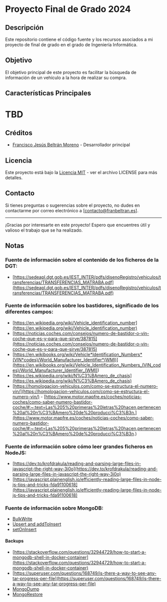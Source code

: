 # Proyecto Final de Grado 2024

## Descripción

Este repositorio contiene el código fuente y los recursos asociados a mi proyecto de final de grado en el grado de Ingeniería Informática.

## Objetivo

El objetivo principal de este proyecto es facilitar la búsqueda de información de un vehículo a la hora de realizar su compra.

## Características Principales

# TBD

## Créditos

- [Francisco Jesús Beltrán Moreno](https://github.com/FranBeltranM) - Desarrollador principal

## Licencia

Este proyecto está bajo la [Licencia MIT](LICENSE) - ver el archivo LICENSE para más detalles.

## Contacto

Si tienes preguntas o sugerencias sobre el proyecto, no dudes en contactarme por correo electrónico a [contacto@franbeltran.es].

---

¡Gracias por interesarte en este proyecto! Espero que encuentres útil y valioso el trabajo que se ha realizado.

## Notas

### Fuente de información sobre el contenido de los ficheros de la DGT:

- [https://sedeapl.dgt.gob.es/IEST_INTER/pdfs/disenoRegistro/vehiculos/transferencias/TRANSFERENCIAS_MATRABA.pdf](https://sedeapl.dgt.gob.es/IEST_INTER/pdfs/disenoRegistro/vehiculos/transferencias/TRANSFERENCIAS_MATRABA.pdf)

### Fuente de información sobre los bastidores, significado de los diferentes campos:

- [https://en.wikipedia.org/wiki/Vehicle_identification_number](https://en.wikipedia.org/wiki/Vehicle_identification_number)
- [https://noticias.coches.com/consejos/numero-de-bastidor-o-vin-coche-que-es-y-para-que-sirve/387815](https://noticias.coches.com/consejos/numero-de-bastidor-o-vin-coche-que-es-y-para-que-sirve/387815)
- [https://en.wikibooks.org/wiki/Vehicle*Identification_Numbers*(VIN*codes)/World_Manufacturer_Identifier*(WMI)](<https://en.wikibooks.org/wiki/Vehicle_Identification_Numbers_(VIN_codes)/World_Manufacturer_Identifier_(WMI)>)
- [https://es.wikipedia.org/wiki/N%C3%BAmero_de_chasis](https://es.wikipedia.org/wiki/N%C3%BAmero_de_chasis)
- [https://homologacion-vehiculos.com/como-se-estructura-el-numero-vin/](https://homologacion-vehiculos.com/como-se-estructura-el-numero-vin/)
  - [https://www.motor.mapfre.es/coches/noticias-coches/como-saber-numero-bastidor-coche/#:~:text=Las%205%20primeras%20letras%20hacen,pertenecen%20al%20n%C3%BAmero%20de%20producci%C3%B3n.](https://www.motor.mapfre.es/coches/noticias-coches/como-saber-numero-bastidor-coche/#:~:text=Las%205%20primeras%20letras%20hacen,pertenecen%20al%20n%C3%BAmero%20de%20producci%C3%B3n.)

### Fuente de información sobre cómo leer grandes ficheros en NodeJS:

- [https://dev.to/krofdrakula/reading-and-parsing-large-files-in-javascript-the-right-way-3i0o](https://dev.to/krofdrakula/reading-and-parsing-large-files-in-javascript-the-right-way-3i0o)
- [https://javascript.plainenglish.io/efficiently-reading-large-files-in-node-js-tips-and-tricks-fda91100618](https://javascript.plainenglish.io/efficiently-reading-large-files-in-node-js-tips-and-tricks-fda91100618)

### Fuente de información sobre MongoDB:

- [BulkWrite](https://www.mongodb.com/docs/manual/reference/method/db.collection.bulkWrite/)
- [Upsert and addToInsert](https://stackoverflow.com/questions/21805026/mongodb-setoninsert-and-push-if-already-existent)
- [setOnInsert](https://www.mongodb.com/docs/manual/reference/operator/update/setOnInsert/)

#### Backups

- [https://stackoverflow.com/questions/32944729/how-to-start-a-mongodb-shell-in-docker-container](https://stackoverflow.com/questions/32944729/how-to-start-a-mongodb-shell-in-docker-container)
- [https://superuser.com/questions/168749/is-there-a-way-to-see-any-tar-progress-per-file](https://superuser.com/questions/168749/is-there-a-way-to-see-any-tar-progress-per-file)
- [MongoDump](https://www.mongodb.com/docs/database-tools/mongodump/)
- [MongoRestore](https://www.mongodb.com/docs/database-tools/mongorestore/)
